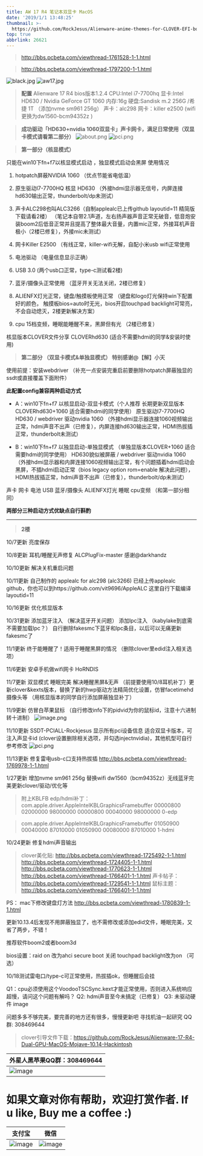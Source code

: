 ```yaml
---
title: AW 17 R4 笔记本双显卡 MacOS
date: '2019/1/1 13:48:25'
thumbnail: >-
  https://github.com/RockJesus/Alienware-anime-themes-for-CLOVER-EFI-bootloader/blob/master/screenshots/alienwarewb.gif?raw=true
top: true
abbrlink: 26621
---
```


>http://bbs.pcbeta.com/viewthread-1761528-1-1.html

>http://bbs.pcbeta.com/viewthread-1797200-1-1.html


![black.jpg](https://upload-images.jianshu.io/upload_images/15836855-1e2fd279d8936375.jpg?imageMogr2/auto-orient/strip%7CimageView2/2/w/1240)
![aw17.jpg](https://upload-images.jianshu.io/upload_images/15836855-92bf8e973aed0aaa.jpg?imageMogr2/auto-orient/strip%7CimageView2/2/w/1240)

>**配置** 
Alienware 17 R4 
bios版本1.2.4 
CPU:Intel i7-7700hq 
显卡:Intel HD630 / Nvidia GeForce GT 1060 
内存:16g 
硬盘:Sandisk m.2 256G /希捷 1T （添加nvme sm961 256g） 
声卡：alc298 
网卡：killer e2500 (wifi 更换为dw1560-bcm94352z )

>**成功驱动「HD630+nvidia 1060双显卡」声卡网卡，满足日常使用（双显卡模式请看第二部分）**
![about.png](https://upload-images.jianshu.io/upload_images/15836855-ab910654e0a82794.png?imageMogr2/auto-orient/strip%7CimageView2/2/w/1240)
![pci.png](https://upload-images.jianshu.io/upload_images/15836855-c13f960c4d521868.png?imageMogr2/auto-orient/strip%7CimageView2/2/w/1240)

>**第一部分（核显模式）**

只能在win10下fn+f7以核显模式启动 ，独显模式启动会黑屏 使用情况 
1. hotpatch屏蔽NVIDIA 1060 （优点节能省电低温）

2. 原生驱动I7-7700HQ 核显 HD630 （外接hdmi显示器无信号，内屏连接hd630输出正常，thunderbolt/dp未测试）

3. 声卡ALC298也叫ALC3266（自制applealc已上传github layoutid=11 精简版下载请看2楼） （笔记本自带2.1声道，左右扬声器声音正常无破音，低音炮安装boom2后低音正常并且提高了整体最大音量，内置mic正常，外接耳机声音极小（2楼已修复），外接mic未测试）

4. 网卡Killer E2500 （有线正常，killer-wifi无解，自配小米usb wifi正常使用

5. 电池驱动 （电量信息显示正确）

6. USB 3.0 (两个usb口正常，type-c测试看2楼)

7. 蓝牙/摄像头正常使用 （蓝牙开关无法关闭，2楼已修复）

8. ALIENFX灯光正常，键盘/触摸板使用正常 （键盘和logo灯光保持win下配置好的颜色，   触摸板bios=auto时无光，bios开启touchpad backlight可常亮，不会自动熄灭，2楼更新解决方案）

9. cpu 15档变频，睡眠能睡醒不来，黑屏但有光 （2楼已修复）

核显版本CLOVER文件分享 CLOVERhd630 (适合不需要hdmi的同学&安装时使用)

>**第二部分 （双显卡模式&单独显模式） 特别感谢@【解】小天**

使用前提：安装webdriver （补充一点安装完重启前要删除hotpatch屏蔽独显的ssdt或直接覆盖下面附件）

**此配置config兼容两种启动方式**
- A：win10下fn+f7 以核显启动-双显卡模式（个人推荐 长期更新双显版本CLOVERhd630+1060 适合需要hdmi的同学使用） 
原生驱动I7-7700HQ HD630 / webdriver 驱动nvidia 1060 （外接hdmi显示器连接1060视频输出正常，hdmi声音不出声（已修复），内屏连接hd630输出正常，HDMI热拔插正常，thunderbolt未测试）

- B：win10下fn+f7 以独显启动-单独显模式 （单独显版本CLOVER+1060 适合需要hdmi的同学使用）
HD630貌似被屏蔽 / webdriver 驱动nvidia 1060 （外接hdmi显示器和内屏连接1060视频输出正常，有个问题插着hdmi启动会黑屏，不插hdmi启动正常（bios legacy option rom=enable 解决此问题），HDMI热拔插正常，hdmi声音不出声（已修复），thunderbolt/dp未测试）

声卡 网卡 电池 USB 蓝牙/摄像头 ALIENFX灯光 睡眠 cpu变频 （和第一部分相同）



**两部分三种启动方式优缺点自行斟酌**
***
>**2楼**

10/7更新 亮度保存

10/8更新 耳机/睡醒无声修复 ALCPlugFix-master 感谢@darkhandz

10/10更新 解决关机重启问题

10/11更新 自己制作的 applealc for alc298 (alc3266) 已经上传applealc github，你也可以到https://github.com/vit9696/AppleALC 这里自行下载编译 layoutid=11

10/16更新 优化核显版本

10/31更新 添加蓝牙注入 （解决蓝牙开关问题）
添加lpc注入 （kabylake到底需不需要加载lpc？）
自行删除fakesmc下蓝牙和lpc条目，以后可以无痛更新fakesmc了

11/1更新 终于能睡醒了！适用于睡醒黑屏的情况 （删除clover里edid注入相关选项）

11/6更新 安卓手机做wifi网卡 HoRNDIS

11/7更新 双显模式 睡眠完美 解决睡醒黑屏&无声 （前提要使用10/8耳机补丁）更新clover&kexts版本，替换了新的hwp驱动方法精简优化设置，仿冒facetimehd摄像头等 （用核显版本的同学自行添加屏蔽独显补丁）

11/9更新 仿冒白苹果鼠标 （自行修改info下的pidvid为你的鼠标id，注意十六进制转十进制）
![image.png](https://upload-images.jianshu.io/upload_images/15836855-11afffb8d8823f17.png?imageMogr2/auto-orient/strip%7CimageView2/2/w/1240)


11/10更新 SSDT-PCIALL-Rockjesus 显示所有pci设备信息 适合双显卡版本，可注入声显卡id (clover设置删除相关选项，并勾选injectnvidia)，其他机型可自行参考修改
![pci.png](https://upload-images.jianshu.io/upload_images/15836855-deddebc84a1442c1.png?imageMogr2/auto-orient/strip%7CimageView2/2/w/1240)

11/13更新 修复雷电usb-c口支持热拔插 http://bbs.pcbeta.com/viewthread-1769978-1-1.html

1/27更新 增加nvme sm961 256g 替换wifi dw1560（bcm94352z）无线蓝牙完美更新clover/驱动/优化等
>附上KBLFB edp/hdmi补丁： 
com.apple.driver.AppleIntelKBLGraphicsFramebuffer 
00000800 02000000 98000000 
00000800 00040000 98000000 
0-edp

>com.apple.driver.AppleIntelKBLGraphicsFramebuffer
01050900 00040000 87010000 
01050900 00080000 87010000 
1-hdmi

10/24更新 修复hdmi声音输出

>clover美化贴:
http://bbs.pcbeta.com/viewthread-1725492-1-1.html 
http://bbs.pcbeta.com/viewthread-1724405-1-1.html 
http://bbs.pcbeta.com/viewthread-1770623-1-1.html 
http://bbs.pcbeta.com/viewthread-1766401-1-1.html 
声卡帖子：http://bbs.pcbeta.com/viewthread-1729541-1-1.html 
鼠标主题：http://bbs.pcbeta.com/viewthread-1766401-1-1.html

PS： mac下修改键盘灯方法 http://bbs.pcbeta.com/viewthread-1780839-1-1.html

更新10.13.4后发现不用屏蔽独显了，也不需修改或添加edid文件，睡眠完美，又省了两步，不错！

推荐软件boom2或者boom3d

bios设置：raid on 改为ahci secure boot 关闭 touchpad backlight改为on （可选）

10/18测试雷电口/type-c可正常使用，热拔插ok，但睡醒后会挂

Q1：cpu必须使用这个VoodooTSCSync.kext才能正常使用，否则进入系统响应超慢，请问这个问题有解吗？ Q2: hdmi声音至今未搞定（已修复） Q3: 未驱动硬件 image

问题多多不够完美，要完善的地方还有很多，慢慢更新吧 寻找机油一起研究 QQ群: 308469644

>clover引导文件下载：https://github.com/RockJesus/Alienware-17-R4-Dual-GPU-MacOS-Mojave-10.14-Hackintosh

| 外星人黑苹果QQ群：308469644                                                                                                                                                              | 
| ----------------------------------------------------------   | 
| ![image](https://github.com/RockJesus/Alienware-17-R4-Dual-GPU-MacOS-Mojave-10.14-Hackintosh/blob/master/qq.png?raw=true) |


# 如果文章对你有帮助，欢迎打赏作者. If u like, Buy me a coffee  :)
| 支付宝                                                                                                                                                              | 微信                                               |
| ----------------------------------------------------------   | ---------------------------------------------------- |
| ![image](/img/zfb.png) | ![image](/img/wx.png) | 
